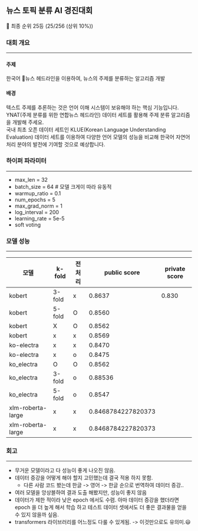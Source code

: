 ## 뉴스 토픽 분류 AI 경진대회 

🏅 최종 순위 25등 (25/256 (상위 10%))

### 대회 개요 
---

#### 주제  

한국어 📰뉴스 헤드라인을 이용하여, 뉴스의 주제를 분류하는 알고리즘 개발  

#### 배경 

텍스트 주제를 추론하는 것은 언어 이해 시스템이 보유해야 하는 핵심 기능입니다. YNAT(주제 분류를 위한 연합뉴스 헤드라인) 데이터 세트를 활용해 주제 분류 알고리즘을 개발해 주세요.  
국내 최초 오픈 데이터 세트인 KLUE(Korean Language Understanding Evaluation) 데이터 세트를 이용하여 다양한 언어 모델의 성능을 비교해 한국어 자연어처리 분야의 발전에 기여할 것으로 예상합니다.  

### 하이퍼 파라미터
---

- max_len = 32 
- batch_size = 64 # 모델 크게이 따라 유동적 
- warmup_ratio = 0.1
- num_epochs = 5
- max_grad_norm = 1
- log_interval = 200
- learning_rate = 5e-5
- soft voting 

### 모델 성능
---
|모델|k-fold|전처리|public score|private score|
|---|-----|---|-----|----|
|kobert|3-fold|x|0.8637|0.830
|kobert|5-fold|O|0.8560|
|kobert|X|O|0.8562|
|kobert|x|x|0.8569|
|ko-electra|x|x|0.8470|
|ko-electra|x|o|0.8475|
|ko_electra|O|O|0.8562|
|ko_electra|3-fold|o|0.88536|
|ko_electra|5-fold|o|0.8547|
|xlm-roberta-large|x|x|0.8468784227820373|
|xlm-roberta-large|x|x|0.8468784227820373|

### 회고
---
- 무거운 모델이라고 다 성능이 좋게 나오진 않음.
- 데이터 증강을 어떻게 해야 할지 고민했는데 결국 적용 하지 못함.
  - 다른 사람 코드 봤는데 한글 -> 영어 -> 한글 순으로 번역하여 데이터 증강.. 
- 여러 모델을 앙상블하여 결과 도출 해봤지만, 성능이 좋지 않음
- 데이터가 제한 적이라 낮은 epoch 에서도 수렴. 아마 데이터 증강을 했더라면 epoch 을 더 높게 해서 학습 하고 테스트 데이터 셋에서도 더 좋은 결과물을 얻을 수 있지 않을까 싶음.
- transformers 라이브러리를 어느정도 다룰 수 있게됨. -> 이것만으로도 유의미.😃
